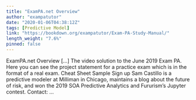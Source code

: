 ```yaml
---
title: "ExamPA.net Overview"
author: "exampatutor"
date: "2020-01-06T04:38:12Z"
tags: [Predictive Model]
link: "https://bookdown.org/exampatutor/Exam-PA-Study-Manual/"
length_weight: "7.6%"
pinned: false
---
```


ExamPA.net Overview [...] The video solution to the June 2019 Exam PA. Here you can see the project statement for a practice exam which is in the format of a real exam. Cheat Sheet Sample Sign up Sam Castillo is a predictive modeler at Milliman in Chicago, maintains a blog about the future of risk, and won the 2019 SOA Predictive Analytics and Fururism’s Jupyter contest. Contact: ...

